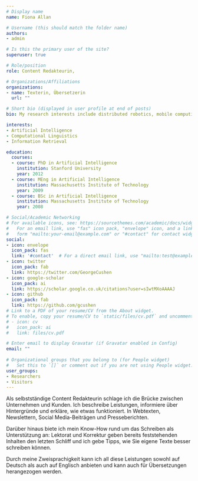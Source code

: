 ```yaml
---
# Display name
name: Fiona Allan

# Username (this should match the folder name)
authors:
- admin

# Is this the primary user of the site?
superuser: true

# Role/position
role: Content Redakteurin,

# Organizations/Affiliations
organizations:
- name: Texterin, Übersetzerin
  url: ""

# Short bio (displayed in user profile at end of posts)
bio: My research interests include distributed robotics, mobile computing and programmable matter.

interests:
- Artificial Intelligence
- Computational Linguistics
- Information Retrieval

education:
  courses:
  - course: PhD in Artificial Intelligence
    institution: Stanford University
    year: 2012
  - course: MEng in Artificial Intelligence
    institution: Massachusetts Institute of Technology
    year: 2009
  - course: BSc in Artificial Intelligence
    institution: Massachusetts Institute of Technology
    year: 2008

# Social/Academic Networking
# For available icons, see: https://sourcethemes.com/academic/docs/widgets/#icons
#   For an email link, use "fas" icon pack, "envelope" icon, and a link in the
#   form "mailto:your-email@example.com" or "#contact" for contact widget.
social:
- icon: envelope
  icon_pack: fas
  link: '#contact'  # For a direct email link, use "mailto:test@example.org".
- icon: twitter
  icon_pack: fab
  link: https://twitter.com/GeorgeCushen
- icon: google-scholar
  icon_pack: ai
  link: https://scholar.google.co.uk/citations?user=sIwtMXoAAAAJ
- icon: github
  icon_pack: fab
  link: https://github.com/gcushen
# Link to a PDF of your resume/CV from the About widget.
# To enable, copy your resume/CV to `static/files/cv.pdf` and uncomment the lines below.  
# - icon: cv
#   icon_pack: ai
#   link: files/cv.pdf

# Enter email to display Gravatar (if Gravatar enabled in Config)
email: ""
  
# Organizational groups that you belong to (for People widget)
#   Set this to `[]` or comment out if you are not using People widget.  
user_groups:
- Researchers
- Visitors
---
```


Als selbstständige Content Redakteurin schlage ich die Brücke zwischen Unternehmen und Kunden. Ich beschreibe Leistungen, informiere über Hintergründe und erkläre, wie etwas funktioniert. In Webtexten, Newslettern, Social Media-Beiträgen und Presseberichten.

Darüber hinaus biete ich mein Know-How rund um das Schreiben als Unterstützung an: Lektorat und Korrektur geben bereits feststehenden Inhalten den letzten Schliff und ich gebe Tipps, wie Sie eigene Texte besser schreiben können.

Durch meine Zweisprachigkeit kann ich all diese Leistungen sowohl auf Deutsch
als auch auf Englisch anbieten und kann auch für Übersetzungen herangezogen werden.
